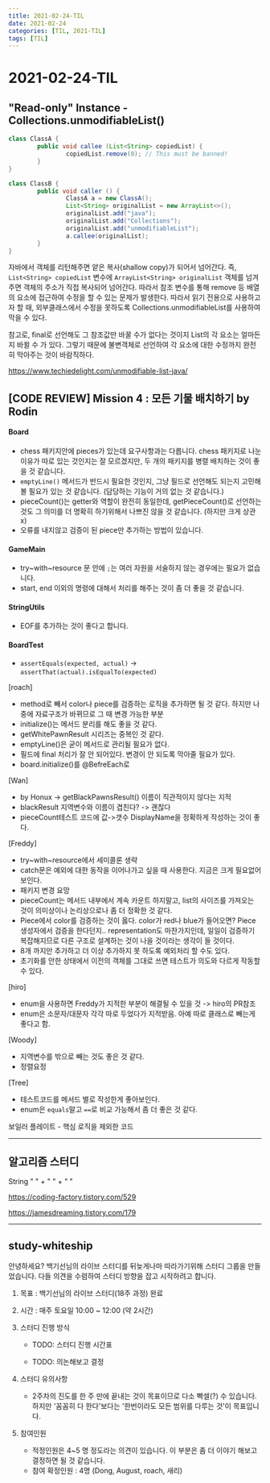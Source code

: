 ```yaml
---
title: 2021-02-24-TIL
date: 2021-02-24
categories: [TIL, 2021-TIL]
tags: [TIL]
---
```


# 2021-02-24-TIL

## "Read-only" Instance - Collections.unmodifiableList()

```java
class ClassA {
		public void callee (List<String> copiedList) {
				copiedList.remove(0); // This must be banned!
		}
}
```

```java
class ClassB {
		public void caller () {
				ClassA a = new ClassA();
				List<String> originalList = new ArrayList<>();
				originalList.add("java");
				originalList.add("Collections");
				originalList.add("unmodifiableList");
				a.callee(originalList);
		}
}
```

자바에서 객체를 리턴해주면 얕은 복사(shallow copy)가 되어서 넘어간다. 즉, `List<String> copiedList` 변수에 `ArrayList<String> originalList` 객체를 넘겨주면 객체의 주소가 직접 복사되어 넘어간다. 따라서 참조 변수를 통해 remove 등 배열의 요소에 접근하여 수정을 할 수 있는 문제가 발생한다. 따라서 읽기 전용으로 사용하고자 할 때, 외부클래스에서 수정을 못하도록 Collections.unmodifiableList를 사용하여 막을 수 있다.

참고로, final로 선언해도  그 참조값만 바꿀 수가 없다는 것이지 List의 각 요소는 얼마든지 바뀔 수 가 있다. 그렇기 때문에 불변객체로 선언하여 각 요소에 대한 수정까지 완전히 막아주는 것이 바람직하다.

https://www.techiedelight.com/unmodifiable-list-java/



## [CODE REVIEW] Mission 4 : 모든 기물 배치하기 by Rodin

#### Board

- chess 패키지안에 pieces가 있는데 요구사항과는 다릅니다. chess 패키지로 나눈 이유가 따로 있는 것인지는 잘 모르겠지만, 두 개의 패키지를 병렬 배치하는 것이 좋을 것 같습니다.
- `emptyLine()` 메서드가 반드시 필요한 것인지, 그냥 필드로 선언해도 되는지 고민해볼 필요가 있는 것 같습니다. (담당하는 기능이 거의 없는 것 같습니다.)
- pieceCount()는 getter와 역할이 완전히 동일한데, getPieceCount()로 선언하는 것도 그 의미를 더 명확히 하기위해서 나쁘진 않을 것 같습니다. (하지만 크게 상관 x)
- 오류를 내지않고 검증이 된 piece만 추가하는 방법이 있습니다.

#### GameMain

- try~with~resource 문 안에 `;`는 여러 자원을 서술하지 않는 경우에는 필요가 없습니다.
- start, end 이외의 명령에 대해서 처리를 해주는 것이 좀 더 좋을 것 같습니다.

#### StringUtils

- EOF를 추가하는 것이 좋다고 합니다.

#### BoardTest

- `assertEquals(expected, actual)` -> `assertThat(actual).isEqualTo(expected)`



[roach]

- method로 빼서 color나 piece를 검증하는 로직을 추가하면 될 것 같다. 하지만 나중에 자료구조가 바뀌므로 그 때 변경 가능한 부분
- initialize()는 메서드 분리를 해도 좋을 것 같다.
- getWhitePawnResult 시리즈는 중복인 것 같다.
- emptyLine()은 굳이 메서드로 관리될 필요가 없다.
- 필드에 final 처리가 잘 안 되어있다. 변경이 안 되도록 막아줄 필요가 있다.
- board.initialize()를 @BefreEach로

[Wan]

- by Honux -> getBlackPawnsResult() 이름이 직관적이지 않다는 지적
- blackResult 지역변수와 이름이 겹친다? -> 괜찮다
- pieceCount테스트 코드에 값->갯수 DisplayName을 정확하게 작성하는 것이 좋다.

[Freddy]

- try~with~resource에서 세미콜론 생략
- catch문은 예외에 대한 동작을 이어나가고 싶을 때 사용한다. 지금은 크게 필요없어 보인다.
- 패키지 변경 요망
- pieceCount는 메서드 내부에서 계속 카운트 하지말고, list의 사이즈를 가져오는 것이 의미상이나 논리상으로나 좀 더 정확한 것 같다.
- Piece에서 color를 검증하는 것이 옳다. color가 red나 blue가 들어오면? Piece 생성자에서 검증을 한다던지.. representation도 마찬가지인데, 일일이 검증하기 복잡해지므로 다른 구조로 설계하는 것이 나을 것이라는 생각이 들 것이다.
- 8개 까지만 추가하고 더 이상 추가하지 못 하도록 예외처리 할 수도 있다.
- 초기화를 안한 상태에서 이전의 객체를 그대로 쓰면 테스트가 의도와 다르게 작동할 수 있다.

[hiro]

- enum을 사용하면 Freddy가 지적한 부분이 해결될 수 있을 것 -> hiro의 PR참조
- enum은 소문자/대문자 각각 따로 두었다가 지적받음. 아예 따로 클래스로 빼는게 좋다고 함.

[Woody]

- 지역변수를 밖으로 빼는 것도 좋은 것 같다.
- 정렬요정

[Tree]

- 테스트코드를 메서드 별로 작성한게 좋아보인다.
- enum은 `equals`말고 `==`로 비교 가능해서 좀 더 좋은 것 같다.

보일러 플레이트 - 핵심 로직을 제외한 코드

---

## 알고리즘 스터디

String " " + " " + " "

https://coding-factory.tistory.com/529

https://jamesdreaming.tistory.com/179

---

## study-whiteship

안녕하세요? 백기선님의 라이브 스터디를 뒤늦게나마 따라가기위해 스터디 그룹을 만들었습니다. 다들 의견을 수렴하여 스터디 방향을 잡고 시작하려고 합니다.

1. 목표 : 백기선님의 라이브 스터디(18주 과정) 완료 

2. 시간 : 매주 토요일 10:00 ~ 12:00 (약 2시간)

3. 스터디 진행 방식

   - TODO: 스터디 진행 시간표

   - TODO: 의논해보고 결정

4. 스터디 유의사항

   - 2주차의 진도를 한 주 만에 끝내는 것이 목표이므로 다소 빡셀(?) 수 있습니다. 하지만 '꼼꼼히 다 한다'보다는 '한번이라도 모든 범위를 다루는 것'이 목표입니다.

5. 참여인원

   - 적정인원은 4~5 명 정도라는 의견이 있습니다. 이 부분은 좀 더 이야기 해보고 결정하면 될 것 같습니다.
   - 참여 확정인원 : 4명 (Dong, August, roach, 새리)
     